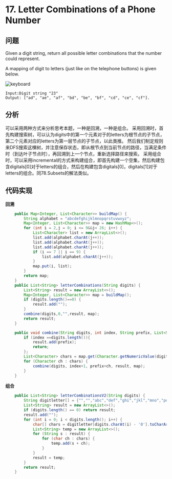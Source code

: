 # 17. Letter Combinations of a Phone Number
## 问题
Given a digit string, return all possible letter combinations that the number could represent.

A mapping of digit to letters (just like on the telephone buttons) is given below.

![keyboard](http://upload.wikimedia.org/wikipedia/commons/thumb/7/73/Telephone-keypad2.svg/200px-Telephone-keypad2.svg.png)

```
Input:Digit string "23"
Output: ["ad", "ae", "af", "bd", "be", "bf", "cd", "ce", "cf"].
```
## 分析
可以采用两种方式来分析思考本题，一种是回溯，一种是组合。
采用回溯时，首先构建搜索树，可以认为digits中的第一个元素对于的letters为根节点的子节点，第二个元素对应的letters为第一层节点的子节点，以此类推。
然后我们制定规则来DFS搜索这棵树，并注意保存状态，即从根节点到当前节点的路径，当满足条件时（到达叶子节点时），再回溯到上一个节点，重新选择路径来搜索。
采用组合时，可以采用incremental的方式来构建组合，即首先构建一个空集，然后构建包含digitals[0]对于letters的组合，然后在构建包含digitals[0]，digitals[1]对于letters的组合。同78.Subsets的解法类似。
## 代码实现
**回溯**
```java
    public Map<Integer, List<Character>> buildMap() {
        String alphabet = "abcdefghijklmnopqrstuvwxyz";
        Map<Integer, List<Character>> map = new HashMap<>();
        for (int i = 2,j = 0; i <= 9&&j< 26; i++) {
            List<Character> list = new ArrayList<>();
            list.add(alphabet.charAt(j++));
            list.add(alphabet.charAt(j++));
            list.add(alphabet.charAt(j++));
            if (i == 7 || i == 9) {
                list.add(alphabet.charAt(j++));
            }
            map.put(i, list);
        }
        return map;
    }
    public List<String> letterCombinations(String digits) {
        List<String> result = new ArrayList<>();
        Map<Integer, List<Character>> map = buildMap();
        if (digits.length()==0) {
            result.add("");
        }
        combine(digits,0,"",result, map);
        return result;
    }

    public void combine(String digits, int index, String prefix, List<String> result, Map<Integer, List<Character>> map){
        if (index ==digits.length()){
            result.add(prefix);
            return;
        };
        List<Character> chars = map.get(Character.getNumericValue(digits.charAt(index)));
        for (Character ch : chars) {
            combine(digits, index+1, prefix+ch, result, map);
        }
    }
```

**组合**

```java
    public List<String> letterCombinationsV2(String digits) {
        String digitletter[] = {"","","abc","def","ghi","jkl","mno","pqrs","tuv","wxyz"};
        List<String> result = new ArrayList<>();
        if (digits.length() == 0) return result;
        result.add("");
        for (int i = 0; i < digits.length(); i++) {
            char[] chars = digitletter[digits.charAt(i) - '0'].toCharArray();
            List<String> temp = new ArrayList<>();
            for (String s : result) {
                for (char ch : chars) {
                    temp.add(s + ch);
                }
            }
            result = temp;
        }
        return result;
    }
```


